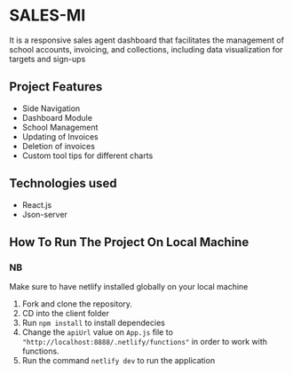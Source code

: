 # SALES-MI

It is a responsive sales agent dashboard that facilitates the management of school accounts, invoicing, and collections, including data visualization for targets and sign-ups

## Project Features

* Side Navigation 
* Dashboard Module
* School Management
* Updating of Invoices
* Deletion of invoices
* Custom tool tips for different charts

## Technologies used

* React.js
* Json-server

## How To Run The Project On Local Machine

### NB
 Make sure to have netlify installed globally on your local machine

1. Fork and clone the repository.
2. CD into the client folder
3. Run `npm install` to install dependecies
4. Change the `apiUrl` value on `App.js` file to `"http://localhost:8888/.netlify/functions"` in order to work with     functions.
5. Run the command `netlify dev` to run the application